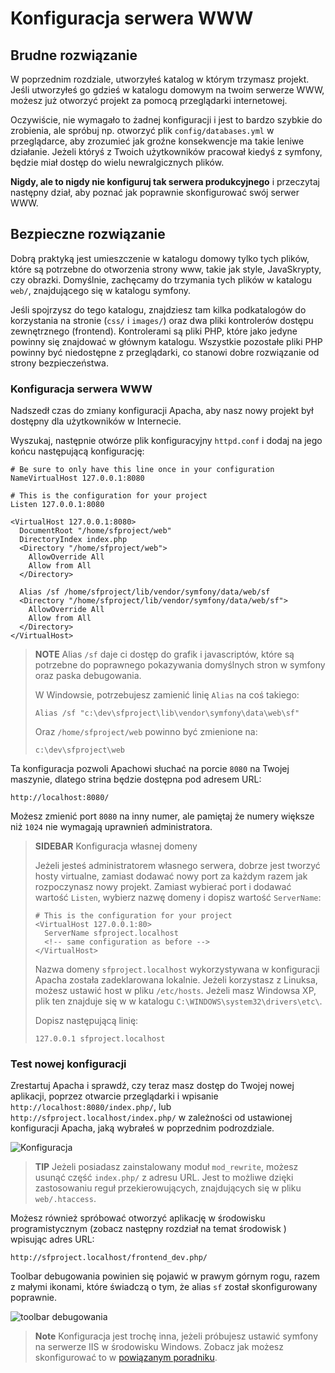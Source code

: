 Konfiguracja serwera WWW
========================

Brudne rozwiązanie
------------------

W poprzednim rozdziale, utworzyłeś katalog w którym trzymasz projekt. 
Jeśli utworzyłeś go gdzieś w katalogu domowym na twoim serwerze WWW, możesz
już otworzyć projekt za pomocą przeglądarki internetowej.

Oczywiście, nie wymagało to żadnej konfiguracji i jest to bardzo szybkie do zrobienia,
ale spróbuj np. otworzyć plik `config/databases.yml` w przeglądarce, aby zrozumieć 
jak groźne konsekwencje ma takie leniwe działanie. Jeżeli któryś z Twoich użytkowników 
pracował kiedyś z symfony, będzie miał dostęp do wielu newralgicznych plików.

**Nigdy, ale to nigdy nie konfiguruj tak serwera produkcyjnego** i przeczytaj następny
dział, aby poznać jak poprawnie skonfigurować swój serwer WWW. 

Bezpieczne rozwiązanie
----------------------

Dobrą praktyką jest umieszczenie w katalogu domowy tylko tych plików, które są
potrzebne do otworzenia strony www, takie jak style, JavaSkrypty, czy obrazki. 
Domyślnie, zachęcamy do trzymania tych plików w katalogu `web/`, znajdującego się 
w katalogu symfony. 

Jeśli spojrzysz do tego katalogu, znajdziesz tam kilka podkatalogów do korzystania
na stronie (`css/` i `images/`) oraz dwa pliki kontrolerów dostępu zewnętrznego (frontend). 
Kontrolerami są pliki PHP, które jako jedyne powinny się znajdować w głównym katalogu. 
Wszystkie pozostałe pliki PHP powinny być niedostępne z przeglądarki, co stanowi dobre
rozwiązanie od strony bezpieczeństwa. 

### Konfiguracja serwera WWW

Nadszedł czas do zmiany konfiguracji Apacha, aby nasz nowy projekt był dostępny
dla użytkowników w Internecie. 

Wyszukaj, następnie otwórze plik konfiguracyjny `httpd.conf` i dodaj na jego końcu
następującą konfigurację:

    # Be sure to only have this line once in your configuration
    NameVirtualHost 127.0.0.1:8080

    # This is the configuration for your project
    Listen 127.0.0.1:8080

    <VirtualHost 127.0.0.1:8080>
      DocumentRoot "/home/sfproject/web"
      DirectoryIndex index.php
      <Directory "/home/sfproject/web">
        AllowOverride All
        Allow from All
      </Directory>

      Alias /sf /home/sfproject/lib/vendor/symfony/data/web/sf
      <Directory "/home/sfproject/lib/vendor/symfony/data/web/sf">
        AllowOverride All
        Allow from All
      </Directory>
    </VirtualHost>

>**NOTE**
>Alias `/sf` daje ci dostęp do grafik i javascriptów, które są potrzebne
>do poprawnego pokazywania domyślnych stron w symfony oraz paska debugowania. 
>
>W Windowsie, potrzebujesz zamienić linię `Alias` na coś takiego: 
>
>     Alias /sf "c:\dev\sfproject\lib\vendor\symfony\data\web\sf"
>
>Oraz `/home/sfproject/web` powinno być zmienione na:
>
>     c:\dev\sfproject\web

Ta konfiguracja pozwoli Apachowi słuchać na porcie `8080` na Twojej maszynie, 
dlatego strina będzie dostępna pod adresem URL:

    http://localhost:8080/

Możesz zmienić port `8080` na inny numer, ale pamiętaj że numery większe niż `1024` 
nie wymagają uprawnień administratora. 

>**SIDEBAR**
>Konfiguracja własnej domeny
>
>Jeżeli jesteś administratorem własnego serwera, dobrze jest tworzyć
>hosty virtualne, zamiast dodawać nowy port za każdym razem jak rozpoczynasz nowy
>projekt. Zamiast wybierać port i dodawać wartość `Listen`,
>wybierz nazwę domeny i dopisz wartość `ServerName`:
>
>     # This is the configuration for your project
>     <VirtualHost 127.0.0.1:80>
>       ServerName sfproject.localhost
>       <!-- same configuration as before -->
>     </VirtualHost>
>
>Nazwa domeny `sfproject.localhost` wykorzystywana w konfiguracji Apacha
>została zadeklarowana lokalnie. Jeżeli korzystasz z Linuksa, możesz ustawić 
>host w pliku `/etc/hosts`. Jeżeli masz Windowsa XP, plik ten znajduje się w
>w katalogu `C:\WINDOWS\system32\drivers\etc\`.
>
>Dopisz następującą linię:
>
>     127.0.0.1 sfproject.localhost

### Test nowej konfiguracji 

Zrestartuj Apacha i sprawdź, czy teraz masz dostęp do Twojej nowej aplikacji, 
poprzez otwarcie przeglądarki i wpisanie `http://localhost:8080/index.php/`, lub
`http://sfproject.localhost/index.php/` w zależności od ustawionej konfiguracji 
Apacha, jaką wybrałeś w poprzednim podrozdziale.  

![Konfiguracja](http://www.symfony-project.org/images/getting-started/1_3/congratulations.png)

>**TIP**
>Jeżeli posiadasz zainstalowany moduł `mod_rewrite`, możesz usunąć część
>`index.php/` z adresu URL. Jest to możliwe dzięki zastosowaniu reguł 
>przekierowujących, znajdujących się w pliku `web/.htaccess`.

Możesz również spróbować otworzyć aplikację w środowisku programistycznym
(zobacz następny rozdział na temat środowisk ) wpisując adres URL:

    http://sfproject.localhost/frontend_dev.php/

Toolbar debugowania powinien się pojawić w prawym górnym rogu, razem z małymi 
ikonami, które świadczą o tym, że alias `sf` został skonfigurowany poprawnie. 

![toolbar debugowania](http://www.symfony-project.org/images/getting-started/1_3/web_debug_toolbar.png)

>**Note**
>Konfiguracja jest trochę inna, jeżeli próbujesz ustawić symfony na serwerze IIS
>w środowisku Windows. Zobacz jak możesz skonfigurować to w 
>[powiązanym poradniku](http://www.symfony-project.com/cookbook/1_0/web_server_iis).
